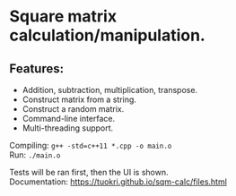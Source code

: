 # Square matrix calculation/manipulation.

## Features:
- Addition, subtraction, multiplication, transpose.
- Construct matrix from a string.
- Construct a random matrix.
- Command-line interface.
- Multi-threading support.
  
Compiling: ```g++ -std=c++11 *.cpp -o main.o```  
Run:       ```./main.o```
  
Tests will be ran first, then the UI is shown.  
Documentation: https://tuokri.github.io/sqm-calc/files.html
